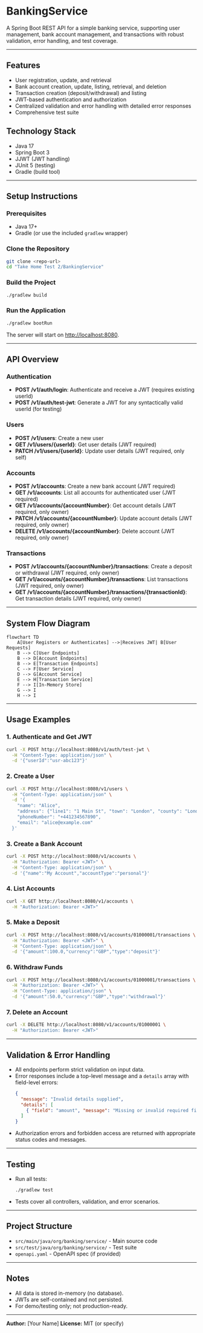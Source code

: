 # BankingService

A Spring Boot REST API for a simple banking service, supporting user management, bank account management, and transactions with robust validation, error handling, and test coverage.

---

## Features
- User registration, update, and retrieval
- Bank account creation, update, listing, retrieval, and deletion
- Transaction creation (deposit/withdrawal) and listing
- JWT-based authentication and authorization
- Centralized validation and error handling with detailed error responses
- Comprehensive test suite

## Technology Stack
- Java 17
- Spring Boot 3
- JJWT (JWT handling)
- JUnit 5 (testing)
- Gradle (build tool)

---

## Setup Instructions

### Prerequisites
- Java 17+
- Gradle (or use the included `gradlew` wrapper)

### Clone the Repository
```sh
git clone <repo-url>
cd "Take Home Test 2/BankingService"
```

### Build the Project
```sh
./gradlew build
```

### Run the Application
```sh
./gradlew bootRun
```
The server will start on [http://localhost:8080](http://localhost:8080).

---

## API Overview

### Authentication
- **POST /v1/auth/login**: Authenticate and receive a JWT (requires existing userId)
- **POST /v1/auth/test-jwt**: Generate a JWT for any syntactically valid userId (for testing)

### Users
- **POST /v1/users**: Create a new user
- **GET /v1/users/{userId}**: Get user details (JWT required)
- **PATCH /v1/users/{userId}**: Update user details (JWT required, only self)

### Accounts
- **POST /v1/accounts**: Create a new bank account (JWT required)
- **GET /v1/accounts**: List all accounts for authenticated user (JWT required)
- **GET /v1/accounts/{accountNumber}**: Get account details (JWT required, only owner)
- **PATCH /v1/accounts/{accountNumber}**: Update account details (JWT required, only owner)
- **DELETE /v1/accounts/{accountNumber}**: Delete account (JWT required, only owner)

### Transactions
- **POST /v1/accounts/{accountNumber}/transactions**: Create a deposit or withdrawal (JWT required, only owner)
- **GET /v1/accounts/{accountNumber}/transactions**: List transactions (JWT required, only owner)
- **GET /v1/accounts/{accountNumber}/transactions/{transactionId}**: Get transaction details (JWT required, only owner)

---

## System Flow Diagram

```mermaid
flowchart TD
    A[User Registers or Authenticates] -->|Receives JWT| B[User Requests]
    B --> C[User Endpoints]
    B --> D[Account Endpoints]
    B --> E[Transaction Endpoints]
    C --> F[User Service]
    D --> G[Account Service]
    E --> H[Transaction Service]
    F --> I[In-Memory Store]
    G --> I
    H --> I
```

---

## Usage Examples

### 1. Authenticate and Get JWT
```sh
curl -X POST http://localhost:8080/v1/auth/test-jwt \
  -H "Content-Type: application/json" \
  -d '{"userId":"usr-abc123"}'
```

### 2. Create a User
```sh
curl -X POST http://localhost:8080/v1/users \
  -H "Content-Type: application/json" \
  -d '{
    "name": "Alice",
    "address": {"line1": "1 Main St", "town": "London", "county": "London", "postcode": "E1 6AN"},
    "phoneNumber": "+441234567890",
    "email": "alice@example.com"
  }'
```

### 3. Create a Bank Account
```sh
curl -X POST http://localhost:8080/v1/accounts \
  -H "Authorization: Bearer <JWT>" \
  -H "Content-Type: application/json" \
  -d '{"name":"My Account","accountType":"personal"}'
```

### 4. List Accounts
```sh
curl -X GET http://localhost:8080/v1/accounts \
  -H "Authorization: Bearer <JWT>"
```

### 5. Make a Deposit
```sh
curl -X POST http://localhost:8080/v1/accounts/01000001/transactions \
  -H "Authorization: Bearer <JWT>" \
  -H "Content-Type: application/json" \
  -d '{"amount":100.0,"currency":"GBP","type":"deposit"}'
```

### 6. Withdraw Funds
```sh
curl -X POST http://localhost:8080/v1/accounts/01000001/transactions \
  -H "Authorization: Bearer <JWT>" \
  -H "Content-Type: application/json" \
  -d '{"amount":50.0,"currency":"GBP","type":"withdrawal"}'
```

### 7. Delete an Account
```sh
curl -X DELETE http://localhost:8080/v1/accounts/01000001 \
  -H "Authorization: Bearer <JWT>"
```

---

## Validation & Error Handling
- All endpoints perform strict validation on input data.
- Error responses include a top-level message and a `details` array with field-level errors:
  ```json
  {
    "message": "Invalid details supplied",
    "details": [
      { "field": "amount", "message": "Missing or invalid required field: amount", "type": "missing" }
    ]
  }
  ```
- Authorization errors and forbidden access are returned with appropriate status codes and messages.

---

## Testing
- Run all tests:
  ```sh
  ./gradlew test
  ```
- Tests cover all controllers, validation, and error scenarios.

---

## Project Structure
- `src/main/java/org/banking/service/` - Main source code
- `src/test/java/org/banking/service/` - Test suite
- `openapi.yaml` - OpenAPI spec (if provided)

---

## Notes
- All data is stored in-memory (no database).
- JWTs are self-contained and not persisted.
- For demo/testing only; not production-ready.

---

**Author:** [Your Name]
**License:** MIT (or specify) 